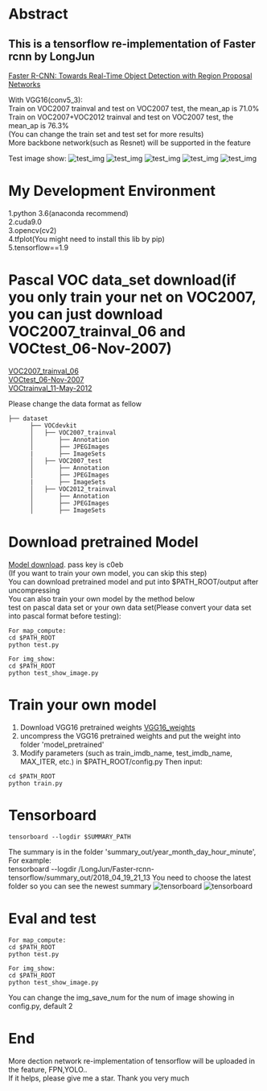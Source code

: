 
# Abstract
## This is a tensorflow re-implementation of Faster rcnn by LongJun<br>
[Faster R-CNN: Towards Real-Time Object Detection with Region Proposal Networks](https://arxiv.org/abs/1506.01497)<br>

With VGG16(conv5_3):<br>
Train on VOC2007 trainval and test on VOC2007 test, the mean_ap is 71.0%<br>
Train on VOC2007+VOC2012 trainval and test on VOC2007 test, the mean_ap is 76.3%<br>
(You can change the train set and test set for more results)<br>
More backbone network(such as Resnet) will be supported in the feature

Test image show:
![test_img](https://github.com/LongJun123456/Faster-rcnn-tensorflow/blob/master/test_img/87.jpg)
![test_img](https://github.com/LongJun123456/Faster-rcnn-tensorflow/blob/master/test_img/39.jpg)
![test_img](https://github.com/LongJun123456/Faster-rcnn-tensorflow/blob/master/test_img/9.jpg)
![test_img](https://github.com/LongJun123456/Faster-rcnn-tensorflow/blob/master/test_img/138.jpg)
![test_img](https://github.com/LongJun123456/Faster-rcnn-tensorflow/blob/master/test_img/140.jpg)
# My Development Environment
1.python 3.6(anaconda recommend)<br>
2.cuda9.0<br>
3.opencv(cv2)<br>
4.tfplot(You might need to install this lib by pip)<br>
5.tensorflow==1.9<br>

# Pascal VOC data_set download(if you only train your net on VOC2007, you can just download VOC2007_trainval_06 and VOCtest_06-Nov-2007)
[VOC2007_trainval_06](http://host.robots.ox.ac.uk/pascal/VOC/voc2007/VOCtrainval_06-Nov-2007.tar)<br>
[VOCtest_06-Nov-2007](http://host.robots.ox.ac.uk/pascal/VOC/voc2007/VOCtest_06-Nov-2007.tar)<br>
[VOCtrainval_11-May-2012](http://host.robots.ox.ac.uk/pascal/VOC/voc2012/VOCtrainval_11-May-2012.tar)<br>

Please change the data format as fellow 
```
├── dataset
      ├── VOCdevkit
      │   ├── VOC2007_trainval
      │       ├── Annotation
      │       ├── JPEGImages
      |       ├── ImageSets
      │   ├── VOC2007_test
      │       ├── Annotation
      │       ├── JPEGImages
      |       ├── ImageSets
      │   ├── VOC2012_trainval
      │       ├── Annotation
      │       ├── JPEGImages
      │       ├── ImageSets
```
# Download pretrained Model<br>
[Model download](https://pan.baidu.com/s/1RWXD_aSB3rqGcXc5XeNltw). pass key is c0eb <br>
(If you want to train your own model, you can skip this step)<br>
You can download pretrained model and put into $PATH_ROOT/output after uncompressing<br>
You can also train your own model by the method below<br>
test on pascal data set or your own data set(Please convert your data set into pascal format before testing):<br>
```
For map_compute:
cd $PATH_ROOT
python test.py
```
```
For img_show:
cd $PATH_ROOT
python test_show_image.py
```
# Train your own model
1. Download VGG16 pretrained weights [VGG16_weights](http://download.tensorflow.org/models/vgg_16_2016_08_28.tar.gz)
2. uncompress the VGG16 pretrained weights and put the weight into folder 'model_pretrained'
3. Modify parameters (such as train_imdb_name, test_imdb_name, MAX_ITER, etc.) in $PATH_ROOT/config.py
Then input:
```
cd $PATH_ROOT
python train.py
```

# Tensorboard
```
tensorboard --logdir $SUMMARY_PATH
```
The summary is in the folder 'summary_out/year_month_day_hour_minute', For example:<br>
tensorboard --logdir /LongJun/Faster-rcnn-tensorflow/summary_out/2018_04_19_21_13   You need to choose the latest folder so you can see the newest summary
![tensorboard](https://github.com/LongJun123456/Faster-rcnn-tensorflow/blob/master/test_img/11.png)
![tensorboard](https://github.com/LongJun123456/Faster-rcnn-tensorflow/blob/master/test_img/22.png)

# Eval and test
```
For map_compute:
cd $PATH_ROOT
python test.py
```
```
For img_show:
cd $PATH_ROOT
python test_show_image.py
```
You can change the img_save_num for the num of image showing in config.py, default 2

# End
More dection network  re-implementation of tensorflow will be uploaded in the feature, FPN,YOLO..<br>
If it helps, please give me a star. Thank you very much



